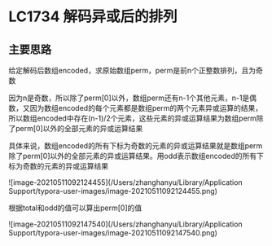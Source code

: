 # LC1734 解码异或后的排列

## 主要思路

给定解码后数组encoded，求原始数组perm，perm是前n个正整数排列，且为奇数

因为n是奇数，所以除了perm[0]以外，数组perm还有n-1个其他元素，n-1是偶数，又因为数组encoded的每个元素都是数组perm的两个元素异或运算的结果，所以数组encoded中存在(n-1)/2个元素，这些元素的异或运算结果为数组perm除了perm[0]以外的全部元素的异或运算结果

具体来说，数组encoded的所有下标为奇数的元素的异或运算结果就是数组perm除了perm[0]以外的全部元素的异或运算结果。用odd表示数组encoded的所有下标为奇数的元素的异或运算结果

![image-20210511092124455](/Users/zhanghanyu/Library/Application Support/typora-user-images/image-20210511092124455.png)

根据total和odd的值可以算出perm[0]的值

![image-20210511092147540](/Users/zhanghanyu/Library/Application Support/typora-user-images/image-20210511092147540.png)

